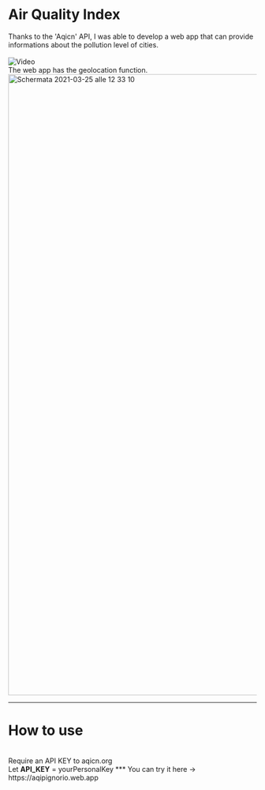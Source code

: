 # Air Quality Index

Thanks to the 'Aqicn' API, I was able to develop a web app that can provide informations about the pollution level of cities.
<br><br>
![Video](https://user-images.githubusercontent.com/76740200/112483920-c3c5a000-8d79-11eb-8ccb-739021c05127.gif)
<br>
The web app has the geolocation function. <br>
<img width="1258" alt="Schermata 2021-03-25 alle 12 33 10" src="https://user-images.githubusercontent.com/76740200/112466611-58260780-8d66-11eb-86be-6992be3dfda3.png">
<br>
***
<h1><b>How to use</b></h1>
<br>
Require an API KEY to aqicn.org <br>
Let <b>API_KEY</b> = yourPersonalKey
***
You can try it here -> https://aqipignorio.web.app
